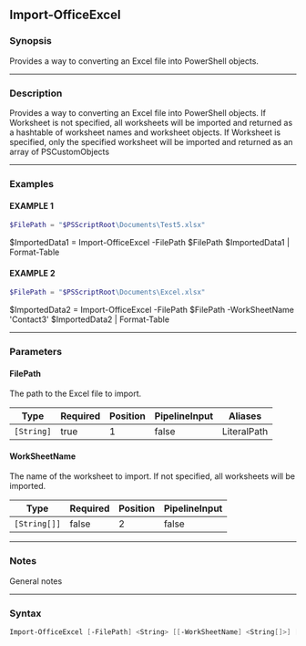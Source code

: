 Import-OfficeExcel
------------------




### Synopsis
Provides a way to converting an Excel file into PowerShell objects.



---


### Description

Provides a way to converting an Excel file into PowerShell objects.
If Worksheet is not specified, all worksheets will be imported and returned as a hashtable of worksheet names and worksheet objects.
If Worksheet is specified, only the specified worksheet will be imported and returned as an array of PSCustomObjects



---


### Examples
#### EXAMPLE 1
```PowerShell
$FilePath = "$PSScriptRoot\Documents\Test5.xlsx"
```
$ImportedData1 = Import-OfficeExcel -FilePath $FilePath
$ImportedData1 | Format-Table
#### EXAMPLE 2
```PowerShell
$FilePath = "$PSScriptRoot\Documents\Excel.xlsx"
```
$ImportedData2 = Import-OfficeExcel -FilePath $FilePath -WorkSheetName 'Contact3'
$ImportedData2 | Format-Table


---


### Parameters
#### **FilePath**

The path to the Excel file to import.






|Type      |Required|Position|PipelineInput|Aliases    |
|----------|--------|--------|-------------|-----------|
|`[String]`|true    |1       |false        |LiteralPath|



#### **WorkSheetName**

The name of the worksheet to import. If not specified, all worksheets will be imported.






|Type        |Required|Position|PipelineInput|
|------------|--------|--------|-------------|
|`[String[]]`|false   |2       |false        |





---


### Notes
General notes



---


### Syntax
```PowerShell
Import-OfficeExcel [-FilePath] <String> [[-WorkSheetName] <String[]>] [<CommonParameters>]
```
